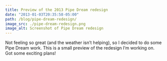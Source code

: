 ```yaml
---
title: Preview of the 2013 Pipe Dream redesign
date: "2013-01-03T20:35:58-05:00"
path: /blog/pipe-dream-redesign/
image_src: ./pipe-dream-redesign.png
image_alt: Screenshot of Pipe Dream redesign
---
```


Not feeling so great (and the weather isn’t helping), so I decided to do some Pipe Dream work. This is a small preview of the redesign I’m working on. Got some exciting plans!
